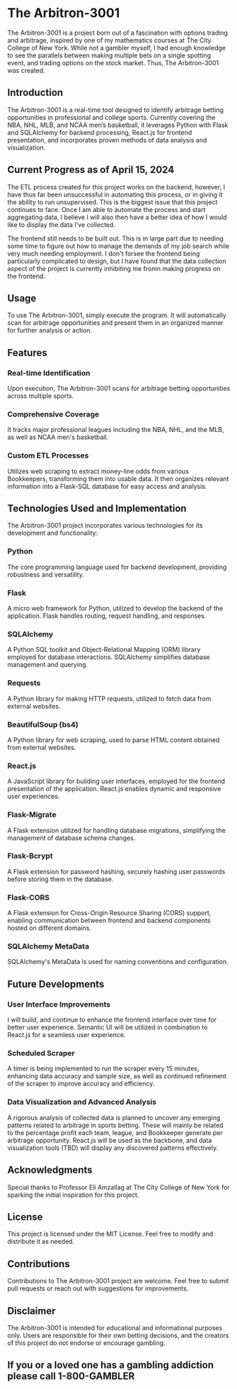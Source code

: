 # The Arbitron-3001

The Arbitron-3001 is a project born out of a fascination with options trading and arbitrage, inspired by one of my mathematics courses at The City College of New York. While not a gambler myself, I had enough knowledge to see the parallels between making multiple bets on a single spotting event, and trading options on the stock market. Thus, The Arbitron-3001 was created.

## Introduction

The Arbitron-3001 is a real-time tool designed to identify arbitrage betting opportunities in professional and college sports. Currently covering the NBA, NHL, MLB, and NCAA men’s basketball, it leverages Python with Flask and SQLAlchemy for backend processing, React.js for frontend presentation, and incorporates proven methods of data analysis and visualization.

## Current Progress as of April 15, 2024

The ETL process created for this project works on the backend, however, I have thus far been unsuccessful in automating this process, or in giving it the ability to run unsupervised. This is the biggest issue that this project continues to face. Once I am able to automate the process and start aggregating data, I believe I will also then have a better idea of how I would like to display the data I've collected.

The frontend still needs to be built out. This is in large part due to needing some time to figure out how to manage the demands of my job search while very much needing employment. I don't forsee the frontend being particularly complicated to design, but I have found that the data collection aspect of the project is currently inhibiting me fromn making progress on the frontend.

## Usage

To use The Arbitron-3001, simply execute the program. It will automatically scan for arbitrage opportunities and present them in an organized manner for further analysis or action.

## Features

### Real-time Identification

Upon execution, The Arbitron-3001 scans for arbitrage betting opportunities across multiple sports.

### Comprehensive Coverage

It tracks major professional leagues including the NBA, NHL, and the MLB, as well as NCAA men's basketball.

### Custom ETL Processes

Utilizes web scraping to extract money-line odds from various Bookkeepers, transforming them into usable data. It then organizes relevant information into a Flask-SQL database for easy access and analysis.

## Technologies Used and Implementation

The Arbitron-3001 project incorporates various technologies for its development and functionality:

### Python

The core programming language used for backend development, providing robustness and versatility.

### Flask

A micro web framework for Python, utilized to develop the backend of the application. Flask handles routing, request handling, and responses.

### SQLAlchemy

A Python SQL toolkit and Object-Relational Mapping (ORM) library employed for database interactions. SQLAlchemy simplifies database management and querying.

### Requests

A Python library for making HTTP requests, utilized to fetch data from external websites.

### BeautifulSoup (bs4)

A Python library for web scraping, used to parse HTML content obtained from external websites.

### React.js

A JavaScript library for building user interfaces, employed for the frontend presentation of the application. React.js enables dynamic and responsive user experiences.

### Flask-Migrate

A Flask extension utilized for handling database migrations, simplifying the management of database schema changes.

### Flask-Bcrypt

A Flask extension for password hashing, securely hashing user passwords before storing them in the database.

### Flask-CORS

A Flask extension for Cross-Origin Resource Sharing (CORS) support, enabling communication between frontend and backend components hosted on different domains.

### SQLAlchemy MetaData

SQLAlchemy's MetaData is used for naming conventions and configuration.

## Future Developments

### User Interface Improvements

I will build, and continue to enhance the frontend interface over time for better user experience. Semantic UI will be utilized in combination to React.js for a seamless user experience.

### Scheduled Scraper

A timer is being implemented to run the scraper every 15 minutes, enhancing data accuracy and sample size, as well as continued refinement of the scraper to improve accuracy and efficiency.

### Data Visualization and Advanced Analysis

A rigorous analysis of collected data is planned to uncover any emerging patterns related to arbitrage in sports betting. These will mainly be related to the percentage profit each team, league, and Bookkeeper generate per arbitrage opportunity. React.js will be used as the backbone, and data visualization tools (TBD) will display any discovered patterns effectively.

## Acknowledgments

Special thanks to Professor Eli Amzallag at The City College of New York for sparking the initial inspiration for this project.

## License

This project is licensed under the MIT License. Feel free to modify and distribute it as needed.

## Contributions

Contributions to The Arbitron-3001 project are welcome. Feel free to submit pull requests or reach out with suggestions for improvements.

## Disclaimer

The Arbitron-3001 is intended for educational and informational purposes only. Users are responsible for their own betting decisions, and the creators of this project do not endorse or encourage gambling.

## If you or a loved one has a gambling addiction please call 1-800-GAMBLER

